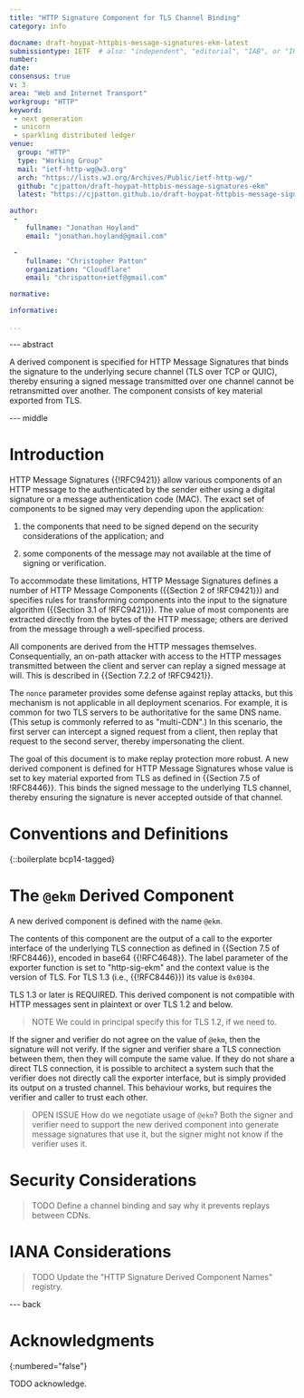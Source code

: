 ```yaml
---
title: "HTTP Signature Component for TLS Channel Binding"
category: info

docname: draft-hoypat-httpbis-message-signatures-ekm-latest
submissiontype: IETF  # also: "independent", "editorial", "IAB", or "IRTF"
number:
date:
consensus: true
v: 3
area: "Web and Internet Transport"
workgroup: "HTTP"
keyword:
 - next generation
 - unicorn
 - sparkling distributed ledger
venue:
  group: "HTTP"
  type: "Working Group"
  mail: "ietf-http-wg@w3.org"
  arch: "https://lists.w3.org/Archives/Public/ietf-http-wg/"
  github: "cjpatton/draft-hoypat-httpbis-message-signatures-ekm"
  latest: "https://cjpatton.github.io/draft-hoypat-httpbis-message-signatures-ekm/draft-hoypat-httpbis-message-signatures-ekm.html"

author:
 -
    fullname: "Jonathan Hoyland"
    email: "jonathan.hoyland@gmail.com"

 -
    fullname: "Christopher Patton"
    organization: "Cloudflare"
    email: "chrispatton+ietf@gmail.com"

normative:

informative:

...
```


--- abstract

A derived component is specified for HTTP Message Signatures that binds the
signature to the underlying secure channel (TLS over TCP or QUIC), thereby
ensuring a signed message transmitted over one channel cannot be retransmitted
over another. The component consists of key material exported from TLS.

--- middle

# Introduction

HTTP Message Signatures {{!RFC9421}} allow various components of an HTTP
message to the authenticated by the sender either using a digital signature or
a message authentication code (MAC). The exact set of components to be signed
may very depending upon the application:

1. the components that need to be signed depend on the security considerations
   of the application; and

1. some components of the message may not available at the time of signing or
   verification.

To accommodate these limitations, HTTP Message Signatures defines a number of
HTTP Message Components ({{Section 2 of !RFC9421}}) and specifies rules for
transforming components into the input to the signature algorithm ({{Section
3.1 of !RFC9421}}). The value of most components are extracted directly from
the bytes of the HTTP message; others are derived from the message through a
well-specified process.

All components are derived from the HTTP messages themselves. Consequentially,
an on-path attacker with access to the HTTP messages transmitted between the
client and server can replay a signed message at will. This is described in
{{Section 7.2.2 of !RFC9421}}.

The `nonce` parameter provides some defense against replay attacks, but this
mechanism is not applicable in all deployment scenarios. For example, it is
common for two TLS servers to be authoritative for the same DNS name. (This
setup is commonly referred to as "multi-CDN".) In this scenario, the first
server can intercept a signed request from a client, then replay that request
to the second server, thereby impersonating the client.

The goal of this document is to make replay protection more robust. A new
derived component is defined for HTTP Message Signatures whose value is set to
key material exported from TLS as defined in {{Section 7.5 of !RFC8446}}. This
binds the signed message to the underlying TLS channel, thereby ensuring the
signature is never accepted outside of that channel.

# Conventions and Definitions

{::boilerplate bcp14-tagged}

# The `@ekm` Derived Component

A new derived component is defined with the name `@ekm`.

The contents of this component are the output of a call to the exporter
interface of the underlying TLS connection as defined in {{Section 7.5 of
!RFC8446}}, encoded in base64 {{!RFC4648}}. The label parameter of the exporter
function is set to "http-sig-ekm" and the context value is the version of TLS.
For TLS 1.3 (i.e., {{!RFC8446}}) its value is `0x0304`.

TLS 1.3 or later is REQUIRED. This derived component is not compatible with
HTTP messages sent in plaintext or over TLS 1.2 and below.

> NOTE We could in principal specify this for TLS 1.2, if we need to.

If the signer and verifier do not agree on the value of `@ekm`, then the
signature will not verify. If the signer and verifier share a TLS connection
between them, then they will compute the same value. If they do not share a
direct TLS connection, it is possible to architect a system such that the
verifier does not directly call the exporter interface, but is simply provided
its output on a trusted channel. This behaviour works, but requires the
verifier and caller to trust each other.

> OPEN ISSUE How do we negotiate usage of `@ekm`? Both the signer and verifier
> need to support the new derived component into generate message signatures
> that use it, but the signer might not know if the verifier uses it.

# Security Considerations

> TODO Define a channel binding and say why it prevents replays between CDNs.

# IANA Considerations

> TODO Update the "HTTP Signature Derived Component Names" registry.

--- back

# Acknowledgments
{:numbered="false"}

TODO acknowledge.
